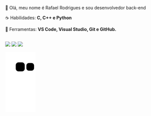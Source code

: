 <div class="info" align="center">
  <p align="left"> 
  🖖 Olá, meu nome é Rafael Rodrigues e sou desenvolvedor back-end
  </p>
  <p align="left">
  ☕ Habilidades: <strong>C, C++ e Python</strong>
  </p>
  <p align="left">
    💼 Ferramentas: <strong>VS Code, Visual Studio, Git e GitHub.</strong>
  </p>
</div>

<div class="social" style="display: inline_block"><br>   
  <a href="https://www.linkedin.com/in/rafael-rodrigues-monteiro/" target="_blank"><img src="https://img.shields.io/badge/-LinkedIn-%230077B5?style=for-the-badge&logo=linkedin&logoColor=white" target="_blank"></a> 
  <a href="https://www.instagram.com/rafael.rm/" target="_blank"><img src="https://img.shields.io/badge/-Instagram-%23E4405F?style=for-the-badge&logo=instagram&logoColor=white" target="_blank"></a>
  <a href = "mailto:rafael.rmo@outlook.com"><img src="https://img.shields.io/badge/Outlook-0078D4?style=for-the-badge&logo=microsoft-outlook&logoColor=white" target="_blank"></a>     
</div>

![Snake animation](https://github.com/rafael-rm/rafael-rm/blob/output/github-contribution-grid-snake.svg)
